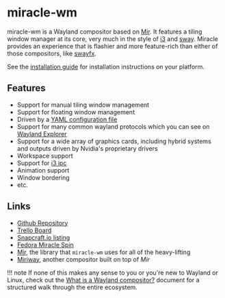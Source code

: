 # miracle-wm

miracle-wm is a Wayland compositor based on
[Mir](https://github.com/MirServer/mir). It features a tiling window manager at
its core, very much in the style of [i3](https://i3wm.org/) and
[sway](https://github.com/swaywm/sway). Miracle provides an experience that is flashier and more feature-rich than either of those compositors, like [swayfx](https://github.com/WillPower3309/swayfx).

See the [installation guide](getting_started/installation.md) for installation instructions on your platform.

## Features
- Support for manual tiling window management
- Support for floating window management
- Driven by a [YAML configuration file](./configuration/introduction.md)
- Support for many common wayland protocols which you can see on [Wayland Explorer](https://wayland.app/protocols/)
- Support for a wide array of graphics cards, including hybrid systems and outputs driven by Nvidia's proprietary drivers
- Workspace support
- Support for [i3 ipc](https://i3wm.org/docs/ipc.html)
- Animation support
- Window bordering
- etc.

## Links
- [Github Repository](https://github.com/miracle-wm-org/miracle-wm)
- [Trello Board](https://trello.com/b/ldzWTZDK/miracle)
- [Snapcraft.io listing](https://snapcraft.io/miracle-wm)
- [Fedora Miracle Spin](https://fedoraproject.org/spins/miraclewm/)
- [Mir](https://github.com/canonical/mir), the library that `miracle-wm` uses for all of the heavy-lifting
- [Miriway](https://github.com/Miriway/Miriway), another compositor built on top of *Mir*

!!! note
    If none of this makes any sense to you or you're new to Wayland or Linux, check out the [What is a Wayland compositor?](getting_started/what_is_a_wayland_compositor.md) document for a structured walk through the entire ecosystem.
